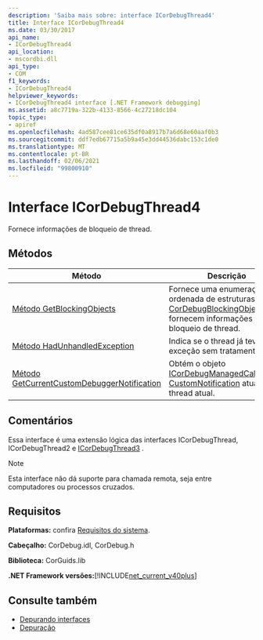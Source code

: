 ```yaml
---
description: 'Saiba mais sobre: interface ICorDebugThread4'
title: Interface ICorDebugThread4
ms.date: 03/30/2017
api_name:
- ICorDebugThread4
api_location:
- mscordbi.dll
api_type:
- COM
f1_keywords:
- ICorDebugThread4
helpviewer_keywords:
- ICorDebugThread4 interface [.NET Framework debugging]
ms.assetid: a8c7719a-322b-4133-8566-4c27218dc104
topic_type:
- apiref
ms.openlocfilehash: 4ad587cee81ce635df0a8917b7a6d68e60aaf0b3
ms.sourcegitcommit: ddf7edb67715a5b9a45e3dd44536dabc153c1de0
ms.translationtype: MT
ms.contentlocale: pt-BR
ms.lasthandoff: 02/06/2021
ms.locfileid: "99800910"
---
```

# <a name="icordebugthread4-interface"></a>Interface ICorDebugThread4

Fornece informações de bloqueio de thread.  
  
## <a name="methods"></a>Métodos  
  
|Método|Descrição|  
|------------|-----------------|  
|[Método GetBlockingObjects](icordebugthread4-getblockingobjects-method.md)|Fornece uma enumeração ordenada de estruturas [CorDebugBlockingObject](cordebugblockingobject-structure.md) que fornecem informações de bloqueio de thread.|  
|[Método HadUnhandledException](icordebugthread4-hadunhandledexception-method.md)|Indica se o thread já teve uma exceção sem tratamento.|  
|[Método GetCurrentCustomDebuggerNotification](icordebugthread4-getcurrentcustomdebuggernotification-method.md)|Obtém o objeto [ICorDebugManagedCallback3:: CustomNotification](icordebugmanagedcallback3-customnotification-method.md) atual no thread atual.|  
  
## <a name="remarks"></a>Comentários  

 Essa interface é uma extensão lógica das interfaces ICorDebugThread, ICorDebugThread2 e [ICorDebugThread3](icordebugthread3-interface.md) .  
  
> [!NOTE]
> Esta interface não dá suporte para chamada remota, seja entre computadores ou processos cruzados.  
  
## <a name="requirements"></a>Requisitos  

 **Plataformas:** confira [Requisitos do sistema](../../get-started/system-requirements.md).  
  
 **Cabeçalho:** CorDebug.idl, CorDebug.h  
  
 **Biblioteca:** CorGuids.lib  
  
 **.NET Framework versões:**[!INCLUDE[net_current_v40plus](../../../../includes/net-current-v40plus-md.md)]  
  
## <a name="see-also"></a>Consulte também

- [Depurando interfaces](debugging-interfaces.md)
- [Depuração](index.md)
